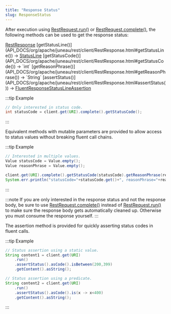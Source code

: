 ```yaml
---
title: "Response Status"
slug: ResponseStatus
---
```


After execution using [RestRequest.run()](API_DOCS/org/apache/juneau/rest/client/RestRequest.html#run()) or [RestRequest.complete()](API_DOCS/org/apache/juneau/rest/client/RestRequest.html#complete()), the following methods can be used to get the response status:

<tree>
<node-0><java-class><a href="/site/apidocs/org/apache/juneau/rest/client/RestResponse.html" target="_blank">RestResponse</a></java-class></node-0>
<node-1><java-method>[getStatusLine()](API_DOCS/org/apache/juneau/rest/client/RestResponse.html#getStatusLine())</java-method> → <a href="https://hc.apache.org/httpcomponents-core-4.4.x/current/httpcore/apidocs/org/apache/http/StatusLine.html" target="_blank">StatusLine</a></node-1>
<node-1><java-method>[getStatusCode()](API_DOCS/org/apache/juneau/rest/client/RestResponse.html#getStatusCode())</java-method> → `int`</node-1>
<node-1><java-method>[getReasonPhrase()](API_DOCS/org/apache/juneau/rest/client/RestResponse.html#getReasonPhrase())</java-method> → `String`</node-1>
<node-1><java-method>[assertStatus()](API_DOCS/org/apache/juneau/rest/client/RestResponse.html#assertStatus())</java-method> → <a href="/site/apidocs/org/apache/juneau/rest/client/assertion/FluentResponseStatusLineAssertion.html" target="_blank">FluentResponseStatusLineAssertion</a></node-1>
</tree>

:::tip Example
```java
// Only interested in status code.
int statusCode = client.get(URI).complete().getStatusCode();
```
:::

Equivalent methods with mutable parameters are provided to allow access to status values without breaking fluent call
chains.

:::tip Example
```java
// Interested in multiple values.
Value statusCode = Value.empty();
Value reasonPhrase = Value.empty();

client.get(URI).complete().getStatusCode(statusCode).getReasonPhrase(reasonPhrase);
System.err.println("statusCode="+statusCode.get()+", reasonPhrase="+reasonPhrase.get());
```
:::

:::note
If you are only interested in the response status and not the response body, be sure to use [RestRequest.complete()](API_DOCS/org/apache/juneau/rest/client/RestRequest.html#complete()) instead of [RestRequest.run()](API_DOCS/org/apache/juneau/rest/client/RestRequest.html#run()) to make sure the response body gets automatically cleaned up.
Otherwise you must consume the response yourself.
:::

The assertion method is provided for quickly asserting status codes in fluent calls.

:::tip Example
```java
// Status assertion using a static value.
String content1 = client.get(URI)
    .run()
    .assertStatus().asCode().isBetween(200,399)
    .getContent().asString();

// Status assertion using a predicate.
String content2 = client.get(URI)
    .run()
    .assertStatus().asCode().is(x -> x<400)
    .getContent().asString();
```
:::